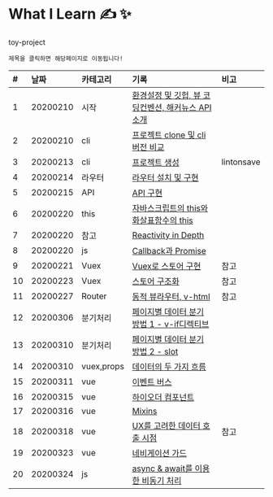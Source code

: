 # What I Learn &#9997; &#10024;
toy-project 

`제목을 클릭하면 해당페이지로 이동됩니다!`

| #   | 날짜                                                                              | 카테고리     | 기록                                                    | 비고 |
| :-- | :-------------------------------------------------------------------------------- | :----------- | :------------------------------------------------------ | :--- |
| 1 | 20200210 | 시작 | [환경설정 및 깃헙, 뷰 코딩컨벤션, 해커뉴스 API 소개](https://github.com/leepro225/learn-vue-js-level3/blob/master/lectures/lecture_01.md) | |
| 2 | 20200210 | cli | [프로젝트 clone 및 cli 버전 비교](https://github.com/leepro225/learn-vue-js-level3/blob/master/lectures/lecture_02.md) | |
| 3 | 20200213 | cli | [프로젝트 생성](https://github.com/leepro225/learn-vue-js-level3/blob/master/lectures/lecture_03.md) | lintonsave |
| 4 | 20200214 | 라우터 | [라우터 설치 및 구현](https://github.com/leepro225/learn-vue-js-level3/blob/master/lectures/lecture_04.md) |  |
| 5 | 20200215 | API | [API 구현](https://github.com/leepro225/learn-vue-js-level3/blob/master/lectures/lecture_05.md) |  |
| 6 | 20200220 | this | [자바스크립트의 this와 화살표함수의 this](https://github.com/leepro225/learn-vue-js-level3/blob/master/lectures/lecture_06.md) |  |
| 7 | 20200220 | 참고 | [Reactivity in Depth](https://github.com/leepro225/learn-vue-js-level3/blob/master/lectures/lecture_07.md) |  |
| 8 | 20200220 | js | [Callback과 Promise](https://github.com/leepro225/learn-vue-js-level3/blob/master/lectures/lecture_08.md) |  |
| 9 | 20200221 | Vuex | [Vuex로 스토어 구현](https://github.com/leepro225/learn-vue-js-level3/blob/master/lectures/lecture_09.md) | 참고 |
| 10 | 20200223 | Vuex | [스토어 구조화](https://github.com/leepro225/learn-vue-js-level3/blob/master/lectures/lecture_10.md) | 참고 |
| 11 | 20200227 | Router | [동적 뷰라우터, v-html](https://github.com/leepro225/learn-vue-js-level3/blob/master/lectures/lecture_11.md) | 참고 |
| 12 | 20200306 | 분기처리 | [페이지별 데이터 분기 방법 1 - v-if디렉티브](https://github.com/leepro225/learn-vue-js-level3/blob/master/lectures/lecture_12.md) | |
| 13 | 20200310 | 분기처리 | [페이지별 데이터 분기 방법 2 - slot](https://github.com/leepro225/learn-vue-js-level3/blob/master/lectures/lecture_13.md) | |
| 14 | 20200310 | vuex,props | [데이터의 두 가지 흐름](https://github.com/leepro225/learn-vue-js-level3/blob/master/lectures/lecture_14.md) | |
| 15 | 20200311 | vue | [이벤트 버스](https://github.com/leepro225/learn-vue-js-level3/blob/master/lectures/lecture_15.md) | |
| 16 | 20200315 | vue | [하이오더 컴포넌트](https://github.com/leepro225/learn-vue-js-level3/blob/master/lectures/lecture_16.md) | |
| 17 | 20200316 | vue | [Mixins](https://github.com/leepro225/learn-vue-js-level3/blob/master/lectures/lecture_17.md) | |
| 18 | 20200318 | vue | [UX를 고려한 데이터 호출 시점](https://github.com/leepro225/learn-vue-js-level3/blob/master/lectures/lecture_18.md) | 참고 |
| 19 | 20200323 | vue | [네비게이션 가드](https://github.com/leepro225/learn-vue-js-level3/blob/master/lectures/lecture_19.md) | |
|20 | 20200324 | js | [async & await를 이용한 비동기 처리](https://github.com/leepro225/learn-vue-js-level3/blob/master/lectures/lecture_20.md) | |
